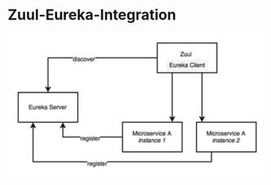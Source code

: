 # Zuul-Eureka-Integration

<img src="https://github.com/Ayushkhodankar/Zuul-Eureka-Integration/blob/main/image.png" alt="zuul-eureka"></img>
